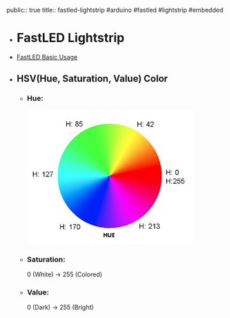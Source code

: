 public:: true
title:: fastled-lightstrip
#arduino #fastled #lightstrip #embedded

- # FastLED Lightstrip
- [FastLED Basic Usage](https://github.com/FastLED/FastLED/wiki/Basic-usage)
- ## HSV(Hue, Saturation, Value) Color
	- ### Hue:
	  ![image.png](../assets/image_1666369268220_0.png)
	- ### Saturation:
	  0 (White) -> 255 (Colored)
	- ### Value:
	  0 (Dark) -> 255 (Bright)